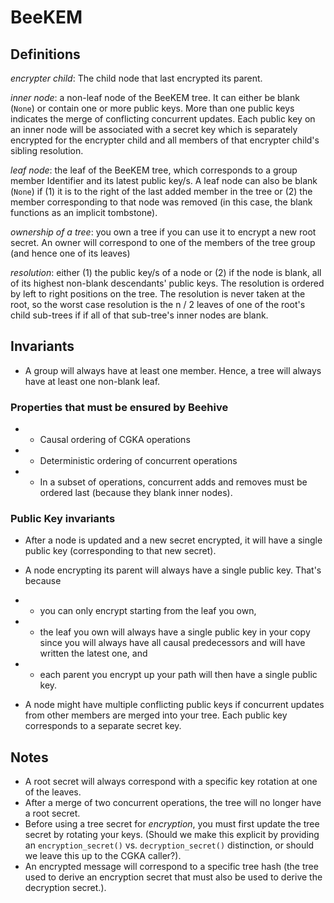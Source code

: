 # BeeKEM

## Definitions
*encrypter child*: The child node that last encrypted its parent.

*inner node*: a non-leaf node of the BeeKEM tree. It can either be blank (`None`) or contain one or more public keys. More than one public keys indicates the merge of conflicting concurrent updates. Each public key on an inner node will be associated with a secret key which is separately encrypted for the encrypter child and all members of that encrypter child's sibling resolution.

*leaf node*: the leaf of the BeeKEM tree, which corresponds to a group member Identifier and its latest public key/s. A leaf node can also be blank (`None`) if (1) it is to the right of the last added member in the tree or (2) the member corresponding to that node was removed (in this case, the blank functions as an implicit tombstone).

*ownership of a tree*: you own a tree if you can use it to encrypt a new root secret. An owner will correspond to one of the members of the tree group (and hence one of its leaves)

*resolution*: either (1) the public key/s of a node or (2) if the node is blank, all of its highest non-blank descendants' public keys. The resolution is ordered by left to right positions on the tree. The resolution is never taken at the root, so the worst case resolution is the n / 2 leaves of one of the root's child sub-trees if if all of that sub-tree's inner nodes are blank.

## Invariants

* A group will always have at least one member. Hence, a tree will always have at least one non-blank leaf.

### Properties that must be ensured by Beehive
* * Causal ordering of CGKA operations
* * Deterministic ordering of concurrent operations
* * In a subset of operations, concurrent adds and removes must be ordered last (because
they blank inner nodes).

### Public Key invariants
* After a node is updated and a new secret encrypted, it will have a single public key (corresponding to that new secret).
* A node encrypting its parent will always have a single public key. That's because
* * you can only encrypt starting from the leaf you own,
* * the leaf you own will always have a single public key in your copy since you will always have all causal predecessors and will have written the latest one, and
* * each parent you encrypt up your path will then have a single public key.

* A node might have multiple conflicting public keys if concurrent updates from other members are merged into your tree. Each public key corresponds to a separate secret key.

## Notes

* A root secret will always correspond with a specific key rotation at one of the leaves.
* After a merge of two concurrent operations, the tree will no longer have a root secret.
* Before using a tree secret for *encryption*, you must first update the tree secret by rotating your keys. (Should we make this explicit by providing an `encryption_secret()` vs. `decryption_secret()` distinction, or should we leave this up to the CGKA caller?).
* An encrypted message will correspond to a specific tree hash (the tree used to derive an encryption secret that must also be used to derive the decryption secret.).
